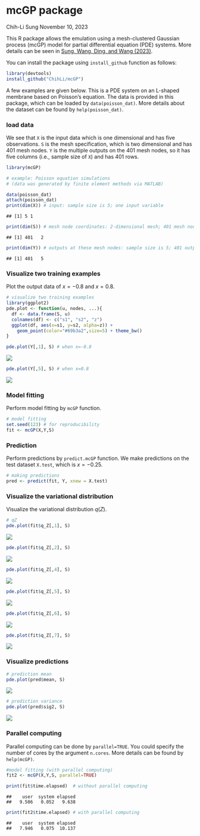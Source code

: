 mcGP package
================
Chih-Li Sung
November 10, 2023

This R package allows the emulation using a mesh-clustered Gaussian
process (mcGP) model for partial differential equation (PDE) systems.
More details can be seen in [Sung, Wang, Ding, and Wang
(2023)](https://arxiv.org/abs/2301.10387).

You can install the package using `install_github` function as follows:

``` r
library(devtools)
install_github("ChihLi/mcGP")
```

A few examples are given below. This is a PDE system on an L-shaped
membrane based on Poisson’s equation. The data is provided in this
package, which can be loaded by `data(poisson_dat)`. More details about
the dataset can be found by `help(poisson_dat)`.

### load data

We see that `X` is the input data which is one dimensional and has five
observations. `S` is the mesh specification, which is two dimensional
and has 401 mesh nodes. `Y` is the multiple outputs on the 401 mesh
nodes, so it has five columns (i.e., sample size of `X`) and has 401
rows.

``` r
library(mcGP)

# example: Poisson equation simulations 
# (data was generated by finite element methods via MATLAB)

data(poisson_dat)   
attach(poisson_dat)
print(dim(X)) # input: sample size is 5; one input variable
```

    ## [1] 5 1

``` r
print(dim(S)) # mesh node coordinates: 2-dimensional mesh; 401 mesh nodes
```

    ## [1] 401   2

``` r
print(dim(Y)) # outputs at these mesh nodes: sample size is 5; 401 outputs at mesh nodes
```

    ## [1] 401   5

### Visualize two training examples

Plot the output data of $x=-0.8$ and $x=0.8$.

``` r
# visualize two training examples
library(ggplot2)
pde.plot <- function(u, nodes, ...){
  df <- data.frame(S, u)
  colnames(df) <- c("s1", "s2", "z")
  ggplot(df, aes(x=s1, y=s2, alpha=z)) + 
    geom_point(color="#69b3a2",size=5) + theme_bw()
}

pde.plot(Y[,1], S) # when x=-0.8
```

<img src="README_files/figure-gfm/unnamed-chunk-3-1.png" style="display: block; margin: auto;" />

``` r
pde.plot(Y[,5], S) # when x=0.8
```

<img src="README_files/figure-gfm/unnamed-chunk-3-2.png" style="display: block; margin: auto;" />

### Model fitting

Perform model fitting by `mcGP` function.

``` r
# model fitting
set.seed(123) # for reproducibility
fit <- mcGP(X,Y,S)
```

### Prediction

Perform predictions by `predict.mcGP` function. We make predictions on
the test dataset `X.test`, which is $x=-0.25$.

``` r
# making predictions
pred <- predict(fit, Y, xnew = X.test)
```

### Visualize the variational distribution

Visualize the variational distribution $q(Z)$.

``` r
# qZ
pde.plot(fit$q_Z[,1], S)
```

<img src="README_files/figure-gfm/unnamed-chunk-6-1.png" style="display: block; margin: auto;" />

``` r
pde.plot(fit$q_Z[,2], S)
```

<img src="README_files/figure-gfm/unnamed-chunk-6-2.png" style="display: block; margin: auto;" />

``` r
pde.plot(fit$q_Z[,4], S)
```

<img src="README_files/figure-gfm/unnamed-chunk-6-3.png" style="display: block; margin: auto;" />

``` r
pde.plot(fit$q_Z[,5], S)
```

<img src="README_files/figure-gfm/unnamed-chunk-6-4.png" style="display: block; margin: auto;" />

``` r
pde.plot(fit$q_Z[,6], S)
```

<img src="README_files/figure-gfm/unnamed-chunk-6-5.png" style="display: block; margin: auto;" />

``` r
pde.plot(fit$q_Z[,7], S)
```

<img src="README_files/figure-gfm/unnamed-chunk-6-6.png" style="display: block; margin: auto;" />

### Visualize predictions

``` r
# prediction mean
pde.plot(pred$mean, S)
```

<img src="README_files/figure-gfm/unnamed-chunk-7-1.png" style="display: block; margin: auto;" />

``` r
# prediction variance
pde.plot(pred$sig2, S)
```

<img src="README_files/figure-gfm/unnamed-chunk-7-2.png" style="display: block; margin: auto;" />

### Parallel computing

Parallel computing can be done by `parallel=TRUE`. You could specify the
number of cores by the argument `n.cores`. More details can be found by
`help(mcGP)`.

``` r
#model fitting (with parallel computing)
fit2 <- mcGP(X,Y,S, parallel=TRUE)
```

``` r
print(fit$time.elapsed)  # without parallel computing
```

    ##    user  system elapsed 
    ##   9.506   0.052   9.638

``` r
print(fit2$time.elapsed) # with parallel computing
```

    ##    user  system elapsed 
    ##   7.946   0.075  10.137
